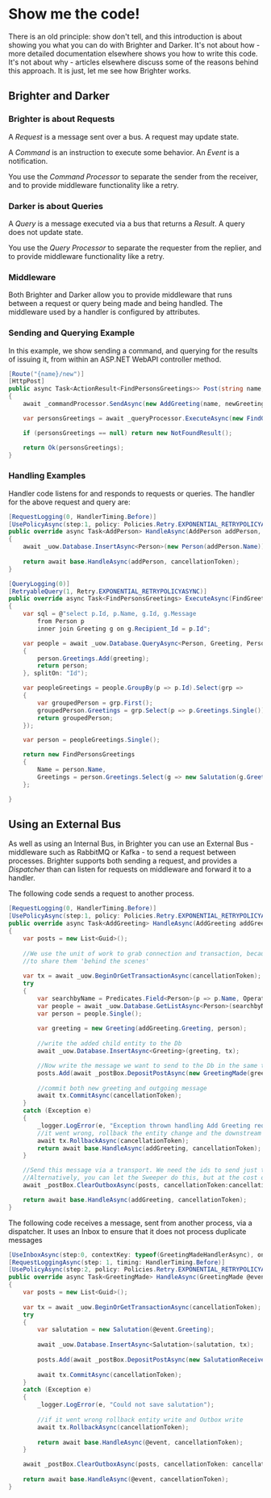# Show me the code!

There is an old principle: show don't tell, and this introduction is about showing you what you can do with Brighter and Darker. It's not about how - more detailed documentation elsewhere shows you how to write this code. It's not about why - articles elsewhere discuss some of the reasons behind this approach. It is just, let me see how Brighter works. 

## Brighter and Darker

### Brighter is about Requests

A *Request* is a message sent over a bus. A request may update state.

A *Command* is an instruction to execute some behavior. An *Event* is a notification.

You use the *Command Processor* to separate the sender from the receiver, and to provide middleware functionality like a retry.

### Darker is about Queries

A *Query* is a message executed via a bus that returns a *Result*. A query does not update state.

You use the *Query Processor* to separate the requester from the replier, and to provide middleware functionality like a retry.

### Middleware

Both Brighter and Darker allow you to provide middleware that runs between a request or query being made and being handled. The middleware used by a handler is configured by attributes.

### Sending and Querying Example

In this example, we show sending a command, and querying for the results of issuing it, from within an ASP.NET WebAPI controller method.

``` csharp
[Route("{name}/new")]
[HttpPost]
public async Task<ActionResult<FindPersonsGreetings>> Post(string name, NewGreeting newGreeting)
{
	await _commandProcessor.SendAsync(new AddGreeting(name, newGreeting.Greeting));

	var personsGreetings = await _queryProcessor.ExecuteAsync(new FindGreetingsForPerson(name));

	if (personsGreetings == null) return new NotFoundResult();

	return Ok(personsGreetings);
}
```

### Handling Examples

Handler code listens for and responds to requests or queries. The handler for the above request and query are:

``` csharp
[RequestLogging(0, HandlerTiming.Before)]
[UsePolicyAsync(step:1, policy: Policies.Retry.EXPONENTIAL_RETRYPOLICYASYNC)]
public override async Task<AddPerson> HandleAsync(AddPerson addPerson, CancellationToken cancellationToken = default(CancellationToken))
{
	await _uow.Database.InsertAsync<Person>(new Person(addPerson.Name));
	
	return await base.HandleAsync(addPerson, cancellationToken);
}
```

``` csharp
[QueryLogging(0)]
[RetryableQuery(1, Retry.EXPONENTIAL_RETRYPOLICYASYNC)]
public override async Task<FindPersonsGreetings> ExecuteAsync(FindGreetingsForPerson query, CancellationToken cancellationToken = new CancellationToken())
{
	var sql = @"select p.Id, p.Name, g.Id, g.Message 
		from Person p
		inner join Greeting g on g.Recipient_Id = p.Id";

	var people = await _uow.Database.QueryAsync<Person, Greeting, Person>(sql, (person, greeting) =>
	{
		person.Greetings.Add(greeting);
		return person;
	}, splitOn: "Id");

	var peopleGreetings = people.GroupBy(p => p.Id).Select(grp =>
	{
		var groupedPerson = grp.First();
		groupedPerson.Greetings = grp.Select(p => p.Greetings.Single()).ToList();
		return groupedPerson;
	});

	var person = peopleGreetings.Single();

	return new FindPersonsGreetings
	{
		Name = person.Name, 
		Greetings = person.Greetings.Select(g => new Salutation(g.Greet()))
	};

}
```

## Using an External Bus

As well as using an Internal Bus, in Brighter you can use an External Bus - middleware such as RabbitMQ or Kafka - to send a request between processes. Brighter supports both sending a request, and provides a *Dispatcher* than can listen for requests on middleware and forward it to a handler.

The following code sends a request to another process.

``` csharp
[RequestLogging(0, HandlerTiming.Before)]
[UsePolicyAsync(step:1, policy: Policies.Retry.EXPONENTIAL_RETRYPOLICYASYNC)]
public override async Task<AddGreeting> HandleAsync(AddGreeting addGreeting, CancellationToken cancellationToken = default(CancellationToken))
{
	var posts = new List<Guid>();
	
	//We use the unit of work to grab connection and transaction, because Outbox needs
	//to share them 'behind the scenes'
	
	var tx = await _uow.BeginOrGetTransactionAsync(cancellationToken);
	try
	{
		var searchbyName = Predicates.Field<Person>(p => p.Name, Operator.Eq, addGreeting.Name);
		var people = await _uow.Database.GetListAsync<Person>(searchbyName, transaction: tx);
		var person = people.Single();
		
		var greeting = new Greeting(addGreeting.Greeting, person);
		
		//write the added child entity to the Db
		await _uow.Database.InsertAsync<Greeting>(greeting, tx);

		//Now write the message we want to send to the Db in the same transaction.
		posts.Add(await _postBox.DepositPostAsync(new GreetingMade(greeting.Greet()), cancellationToken: cancellationToken));
		
		//commit both new greeting and outgoing message
		await tx.CommitAsync(cancellationToken);
	}
	catch (Exception e)
	{   
		_logger.LogError(e, "Exception thrown handling Add Greeting request");
		//it went wrong, rollback the entity change and the downstream message
		await tx.RollbackAsync(cancellationToken);
		return await base.HandleAsync(addGreeting, cancellationToken);
	}

	//Send this message via a transport. We need the ids to send just the messages here, not all outstanding ones.
	//Alternatively, you can let the Sweeper do this, but at the cost of increased latency
	await _postBox.ClearOutboxAsync(posts, cancellationToken:cancellationToken);

	return await base.HandleAsync(addGreeting, cancellationToken);
}
```

The following code receives a message, sent from another process, via a dispatcher. It uses an Inbox to ensure that it does not process duplicate messages

``` csharp
[UseInboxAsync(step:0, contextKey: typeof(GreetingMadeHandlerAsync), onceOnly: true )]
[RequestLoggingAsync(step: 1, timing: HandlerTiming.Before)]
[UsePolicyAsync(step:2, policy: Policies.Retry.EXPONENTIAL_RETRYPOLICYASYNC)]
public override async Task<GreetingMade> HandleAsync(GreetingMade @event, CancellationToken cancellationToken = default(CancellationToken))
{
	var posts = new List<Guid>();
	
	var tx = await _uow.BeginOrGetTransactionAsync(cancellationToken);
	try
	{
		var salutation = new Salutation(@event.Greeting);
		
		await _uow.Database.InsertAsync<Salutation>(salutation, tx);
		
		posts.Add(await _postBox.DepositPostAsync(new SalutationReceived(DateTimeOffset.Now), cancellationToken: cancellationToken));
		
		await tx.CommitAsync(cancellationToken);
	}
	catch (Exception e)
	{
		_logger.LogError(e, "Could not save salutation");
		
		//if it went wrong rollback entity write and Outbox write
		await tx.RollbackAsync(cancellationToken);
		
		return await base.HandleAsync(@event, cancellationToken);
	}

	await _postBox.ClearOutboxAsync(posts, cancellationToken: cancellationToken);
	
	return await base.HandleAsync(@event, cancellationToken);
}
```

